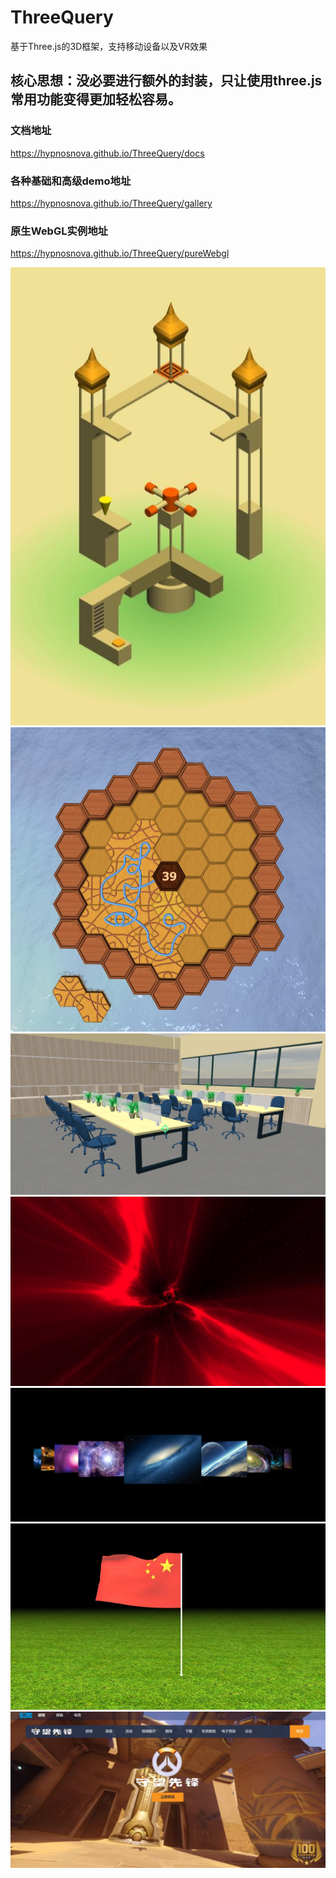 # ThreeQuery
基于Three.js的3D框架，支持移动设备以及VR效果
<br>
## 核心思想：没必要进行额外的封装，只让使用three.js常用功能变得更加轻松容易。

### 文档地址

https://hypnosnova.github.io/ThreeQuery/docs



### 各种基础和高级demo地址

https://hypnosnova.github.io/ThreeQuery/gallery



### 原生WebGL实例地址

https://hypnosnova.github.io/ThreeQuery/pureWebgl


![screenshot/1.jpg](screenshot/1.jpg)
![screenshot/1.jpg](screenshot/2.jpg)
![screenshot/1.jpg](screenshot/3.jpg)
![screenshot/1.jpg](screenshot/4.jpg)
![screenshot/1.jpg](screenshot/5.jpg)
![screenshot/1.jpg](screenshot/6.jpg)
![screenshot/1.jpg](screenshot/7.jpg)

